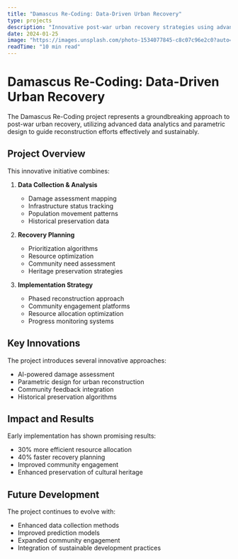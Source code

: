 ```yaml
---
title: "Damascus Re-Coding: Data-Driven Urban Recovery"
type: projects
description: "Innovative post-war urban recovery strategies using advanced data analytics and parametric design."
date: 2024-01-25
image: "https://images.unsplash.com/photo-1534077845-c8c07c96e2c0?auto=format&fit=crop&q=80"
readTime: "10 min read"
---
```


# Damascus Re-Coding: Data-Driven Urban Recovery

The Damascus Re-Coding project represents a groundbreaking approach to post-war urban recovery, utilizing advanced data analytics and parametric design to guide reconstruction efforts effectively and sustainably.

## Project Overview

This innovative initiative combines:

1. **Data Collection & Analysis**
   - Damage assessment mapping
   - Infrastructure status tracking
   - Population movement patterns
   - Historical preservation data

2. **Recovery Planning**
   - Prioritization algorithms
   - Resource optimization
   - Community need assessment
   - Heritage preservation strategies

3. **Implementation Strategy**
   - Phased reconstruction approach
   - Community engagement platforms
   - Resource allocation optimization
   - Progress monitoring systems

## Key Innovations

The project introduces several innovative approaches:

- AI-powered damage assessment
- Parametric design for urban reconstruction
- Community feedback integration
- Historical preservation algorithms

## Impact and Results

Early implementation has shown promising results:

- 30% more efficient resource allocation
- 40% faster recovery planning
- Improved community engagement
- Enhanced preservation of cultural heritage

## Future Development

The project continues to evolve with:

- Enhanced data collection methods
- Improved prediction models
- Expanded community engagement
- Integration of sustainable development practices